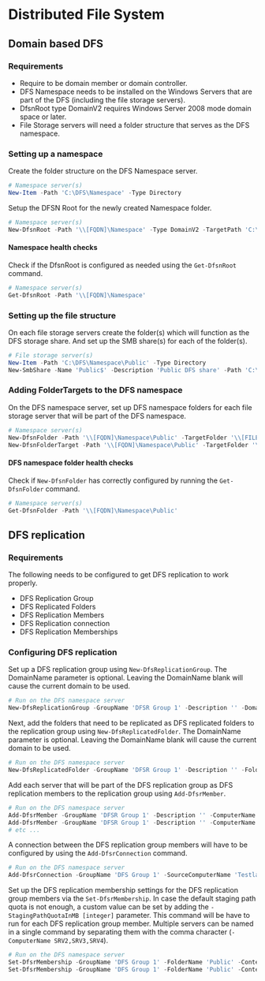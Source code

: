 # Distributed File System

## Domain based DFS
### Requirements
- Require to be domain member or domain controller.
- DFS Namespace needs to be installed on the Windows Servers that are part of the DFS (including the file storage servers).
- DfsnRoot type DomainV2 requires Windows Server 2008 mode domain space or later.
- File Storage servers will need a folder structure that serves as the DFS namespace.

### Setting up a namespace
Create the folder structure on the DFS Namespace server.
```PowerShell
# Namespace server(s)
New-Item -Path 'C:\DFS\Namespace' -Type Directory
```
Setup the DFSN Root for the newly created Namespace folder.
```PowerShell
# Namespace server(s)
New-DfsnRoot -Path '\\[FQDN]\Namespace' -Type DomainV2 -TargetPath 'C:\DFS\Namespace' -EnableAccessBasedEnumeration $true
```

#### Namespace health checks
Check if the DfsnRoot is configured as needed using the `Get-DfsnRoot` command.
```PowerShell
# Namespace server(s)
Get-DfsnRoot -Path '\\[FQDN]\Namespace'
```

### Setting up the file structure
On each file storage servers create the folder(s) which will function as the DFS storage share.
And set up the SMB share(s) for each of the folder(s).
```PowerShell
# File storage server(s)
New-Item -Path 'C:\DFS\Namespace\Public' -Type Directory
New-SmbShare -Name 'Public$' -Description 'Public DFS share' -Path 'C:\DFS\Namespace\Public' -FullAccess 'WINOPATL\Administrator' -ChangeAccess 'Domain Users' -ReadAccess 'Authenticated Users'
```

### Adding FolderTargets to the DFS namespace
On the DFS namespace server, set up DFS namespace folders for each file storage server that will be part of the DFS namespace.
```PowerShell
# Namespace server(s)
New-DfsnFolder -Path '\\[FQDN]\Namespace\Public' -TargetFolder '\\[FILE SERVER 1]\Public$' -EnableTargetFailback
New-DfsnFolderTarget -Path '\\[FQDN]\Namespace\Public' -TargetFolder '\\[FILE SERVER 2]\Public$' # To add additional file storage server(s)
```

#### DFS namespace folder health checks
Check if `New-DfsnFolder` has correctly configured by running the `Get-DfsnFolder` command.
```PowerShell
# Namespace server(s)
Get-DfsnFolder -Path '\\[FQDN]\Namespace\Public'
```

## DFS replication
### Requirements
The following needs to be configured to get DFS replication to work properly.
- DFS Replication Group
- DFS Replicated Folders
- DFS Replication Members
- DFS Replication connection
- DFS Replication Memberships

### Configuring DFS replication
Set up a DFS replication group using `New-DfsReplicationGroup`.
The DomainName parameter is optional. Leaving the DomainName blank will cause the current domain to be used.
```PowerShell
# Run on the DFS namespace server
New-DfsReplicationGroup -GroupName 'DFSR Group 1' -Description '' -DomainName '[FQDN]'
```

Next, add the folders that need to be replicated as DFS replicated folders to the replication group using `New-DfsReplicatedFolder`. 
The DomainName parameter is optional. Leaving the DomainName blank will cause the current domain to be used.
```PowerShell
# Run on the DFS namespace server
New-DfsReplicatedFolder -GroupName 'DFSR Group 1' -Description '' -FolderName 'Public' -DomainName '[FQDN]
```

Add each server that will be part of the DFS replication group as DFS replication members to the replication group using `Add-DfsrMember`.
```PowerShell
# Run on the DFS namespace server
Add-DfsrMember -GroupName 'DFSR Group 1' -Description '' -ComputerName 'Testlab-DFS1' -DomainName '[FQDN]'
Add-DfsrMember -GroupName 'DFSR Group 1' -Description '' -ComputerName 'Testlab-DFS2' -DomainName '[FQDN]'
# etc ...
```

A connection between the DFS replication group members will have to be configured by using the `Add-DfsrConnection` command.
```PowerShell
# Run on the DFS namespace server
Add-DfsrConnection -GroupName 'DFS Group 1' -SourceComputerName 'Testlab-DFS1' -DestinationComputerName 'Testlab-DFS2'
```

Set up the DFS replication membership settings for the DFS replication group members via the `Set-DfsrMembership`.
In case the default staging path quota is not enough, a custom value can be set by adding the `-StagingPathQuotaInMB [integer]` parameter.
This command will be have to run for each DFS replication group member. Multiple servers can be named in a single command by separating them with the comma character (`-ComputerName SRV2,SRV3,SRV4`).
```PowerShell
# Run on the DFS namespace server
Set-DfsrMembership -GroupName 'DFS Group 1' -FolderName 'Public' -ContentPath 'C:\DFS\DFSN1\Public' -ComputerName 'Testlab-DFS1' -PrimaryMember $true
Set-DfsrMembership -GroupName 'DFS Group 1' -FolderName 'Public' -ContentPath 'C:\DFS\DFSN1\Public' -ComputerName 'Testlab-DFS2' -PrimaryMember $false
```